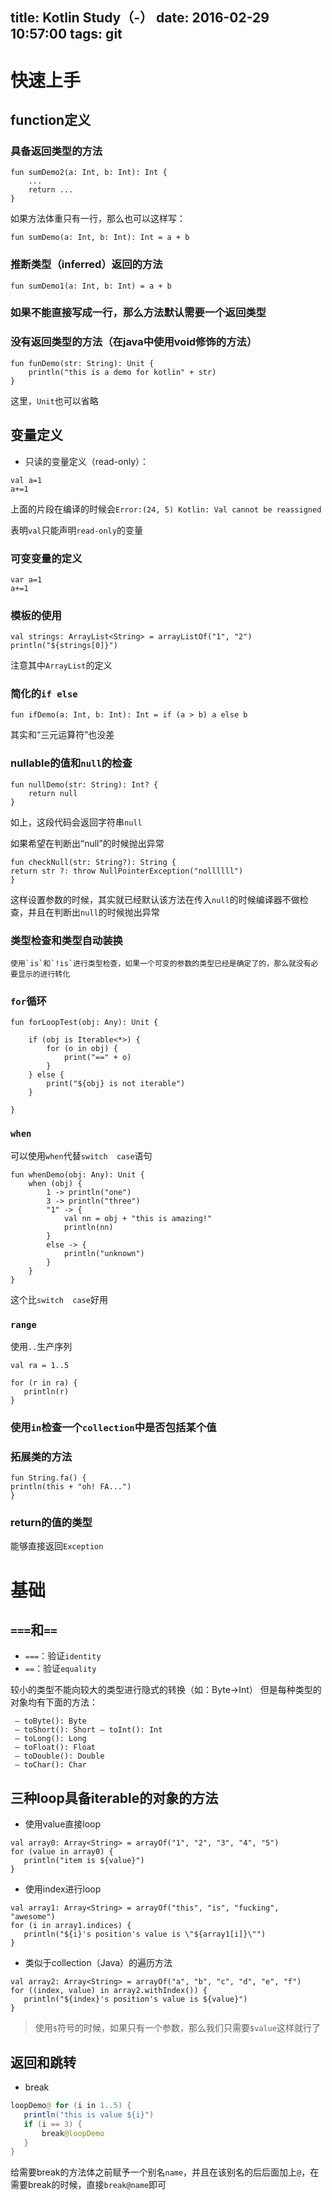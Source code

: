 title: Kotlin Study（-）
date: 2016-02-29 10:57:00
tags: git
---

# 快速上手

## function定义

### 具备返回类型的方法

```
fun sumDemo2(a: Int, b: Int): Int {
    ...
    return ...
}
```

如果方法体重只有一行，那么也可以这样写：
	
```
fun sumDemo(a: Int, b: Int): Int = a + b
```
### 推断类型（inferred）返回的方法

```
fun sumDemo1(a: Int, b: Int) = a + b
```
	
### 如果不能直接写成一行，那么方法默认需要一个返回类型
### 没有返回类型的方法（在java中使用void修饰的方法）

```
fun funDemo(str: String): Unit {
    println("this is a demo for kotlin" + str)
}
```
	
这里，`Unit`也可以省略

<!-- more -->

## 变量定义

- 只读的变量定义（read-only）：

```
val a=1
a+=1
```
上面的片段在编译的时候会`Error:(24, 5) Kotlin: Val cannot be reassigned`
	
表明`val`只能声明`read-only`的变量
	
### 可变变量的定义
 
```
var a=1
a+=1
```	
	
### 模板的使用

```
val strings: ArrayList<String> = arrayListOf("1", "2")
println("${strings[0]}")
```
	
注意其中`ArrayList`的定义
	
### 简化的`if else`

```
fun ifDemo(a: Int, b: Int): Int = if (a > b) a else b
```	
	
其实和“三元运算符”也没差
	
### nullable的值和`null`的检查

```
fun nullDemo(str: String): Int? {
    return null
}
```	
	
如上，这段代码会返回字符串`null`
	
如果希望在判断出“null”的时候抛出异常
	
```
fun checkNull(str: String?): String {
return str ?: throw NullPointerException("nollllll")
}
```
	
这样设置参数的时候，其实就已经默认该方法在传入`null`的时候编译器不做检查，并且在判断出`null`的时候抛出异常
	
### 类型检查和类型自动装换

	使用`is`和`!is`进行类型检查，如果一个可变的参数的类型已经是确定了的，那么就没有必要显示的进行转化
	
	
### `for`循环

```
fun forLoopTest(obj: Any): Unit {
	
    if (obj is Iterable<*>) {
        for (o in obj) {
            print("==" + o)
        }
    } else {
        print("${obj} is not iterable")
    }
	
}
```	
	
### `when`
	
可以使用`when`代替`switch  case`语句
	
```
fun whenDemo(obj: Any): Unit {
    when (obj) {
        1 -> println("one")
        3 -> println("three")
        "1" -> {
            val nn = obj + "this is amazing!"
            println(nn)
        }
        else -> {
            println("unknown")
        }
    }
}
```	
	
这个比`switch  case`好用

### `range`
	
使用`..`生产序列
	
```
val ra = 1..5

for (r in ra) {
   println(r)
}
```
	
### 使用`in`检查一个`collection`中是否包括某个值
	

### 拓展类的方法

```
fun String.fa() {
println(this + "oh! FA...")
}
```	

### return的值的类型

能够直接返回`Exception`
	
		
# 基础

## `===`和`==`

- `===`：验证`identity`
- `==`：验证`equality`

较小的类型不能向较大的类型进行隐式的转换（如：Byte->Int）
但是每种类型的对象均有下面的方法：

	 
	 — toByte(): Byte	 — toShort(): Short — toInt(): Int	 — toLong(): Long	 — toFloat(): Float 
	 — toDouble(): Double 
	 — toChar(): Char
	 
	
## 三种loop具备iterable的对象的方法
	
- 使用value直接loop
	
```
val array0: Array<String> = arrayOf("1", "2", "3", "4", "5")
for (value in array0) {
   println("item is ${value}")
}
```
	
- 使用index进行loop
	
```
val array1: Array<String> = arrayOf("this", "is", "fucking", "awesome")
for (i in array1.indices) {
   println("${i}'s position's value is \"${array1[i]}\"")
}
```
	
- 类似于collection（Java）的遍历方法

```
val array2: Array<String> = arrayOf("a", "b", "c", "d", "e", "f")
for ((index, value) in array2.withIndex()) {
   println("${index}'s position's value is ${value}")
}
```
	
> 使用`$`符号的时候，如果只有一个参数，那么我们只需要`$value`这样就行了

## 返回和跳转
	
- break
	
```java
loopDemo@ for (i in 1..5) {
   println("this is value ${i}")
   if (i == 3) {
       break@loopDemo
   }
}
```
	
给需要break的方法体之前赋予一个别名`name`，并且在该别名的后后面加上`@`，在需要break的时候，直接`break@name`即可
	
	
	

	
	
	

	
	




